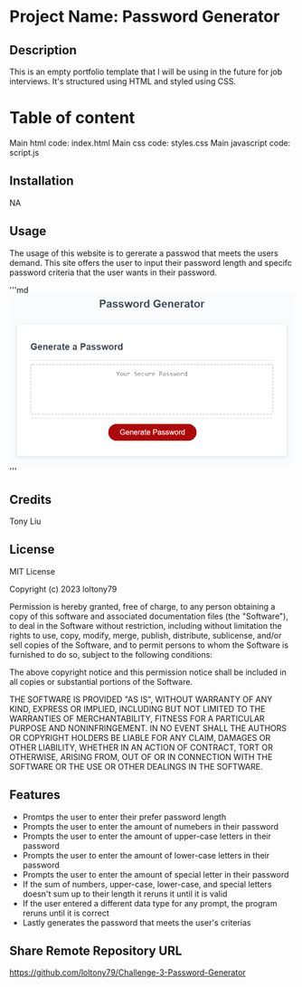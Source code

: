 # Project Name: Password Generator 

## Description
This is an empty portfolio template that I will be using in the future for job interviews. It's structured using HTML and styled using CSS. 

# Table of content 
Main html code: index.html
Main css code: styles.css
Main javascript code: script.js

## Installation 
NA

## Usage 
The usage of this website is to gererate a passwod that meets the users demand. This site offers the user to input their password length and specifc password criteria that the user wants in their password. 

'''md
![alt text](Assets\03-javascript-homework-demo.png)
'''
## Credits 
Tony Liu

## License 
MIT License

Copyright (c) 2023 loltony79

Permission is hereby granted, free of charge, to any person obtaining a copy
of this software and associated documentation files (the "Software"), to deal
in the Software without restriction, including without limitation the rights
to use, copy, modify, merge, publish, distribute, sublicense, and/or sell
copies of the Software, and to permit persons to whom the Software is
furnished to do so, subject to the following conditions:

The above copyright notice and this permission notice shall be included in all
copies or substantial portions of the Software.

THE SOFTWARE IS PROVIDED "AS IS", WITHOUT WARRANTY OF ANY KIND, EXPRESS OR
IMPLIED, INCLUDING BUT NOT LIMITED TO THE WARRANTIES OF MERCHANTABILITY,
FITNESS FOR A PARTICULAR PURPOSE AND NONINFRINGEMENT. IN NO EVENT SHALL THE
AUTHORS OR COPYRIGHT HOLDERS BE LIABLE FOR ANY CLAIM, DAMAGES OR OTHER
LIABILITY, WHETHER IN AN ACTION OF CONTRACT, TORT OR OTHERWISE, ARISING FROM,
OUT OF OR IN CONNECTION WITH THE SOFTWARE OR THE USE OR OTHER DEALINGS IN THE
SOFTWARE.


## Features
- Promtps the user to enter their prefer password length 
- Prompts the user to enter the amount of numebers in their password
- Prompts the user to enter the amount of upper-case letters in their password
- Prompts the user to enter the amount of lower-case letters in their password
- Prompts the user to enter the amount of special letter in their password
- If the sum of numbers, upper-case, lower-case, and special letters doesn't sum up to their length it reruns it until it is valid
- If the user entered a different data type for any prompt, the program reruns until it is correct
- Lastly generates the password that meets the user's criterias

## Share Remote Repository URL
https://github.com/loltony79/Challenge-3-Password-Generator